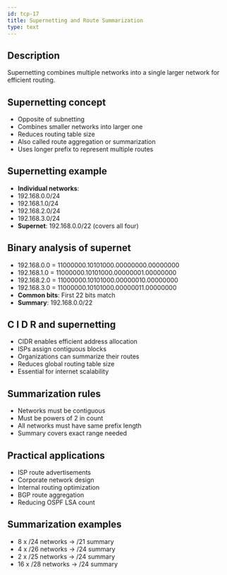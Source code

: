 ```yaml
---
id: tcp-17
title: Supernetting and Route Summarization
type: text
---
```



## Description

Supernetting combines multiple networks into a single larger network for efficient routing.

## Supernetting concept

- Opposite of subnetting
- Combines smaller networks into larger one
- Reduces routing table size
- Also called route aggregation or summarization
- Uses longer prefix to represent multiple routes

## Supernetting example

- **Individual networks**: 
- 192.168.0.0/24
- 192.168.1.0/24
- 192.168.2.0/24
- 192.168.3.0/24
- **Supernet**: 192.168.0.0/22 (covers all four)

## Binary analysis of supernet

- 192.168.0.0 = 11000000.10101000.00000000.00000000
- 192.168.1.0 = 11000000.10101000.00000001.00000000
- 192.168.2.0 = 11000000.10101000.00000010.00000000
- 192.168.3.0 = 11000000.10101000.00000011.00000000
- **Common bits**: First 22 bits match
- **Summary**: 192.168.0.0/22

## C I D R and supernetting

- CIDR enables efficient address allocation
- ISPs assign contiguous blocks
- Organizations can summarize their routes
- Reduces global routing table size
- Essential for internet scalability

## Summarization rules

- Networks must be contiguous
- Must be powers of 2 in count
- All networks must have same prefix length
- Summary covers exact range needed

## Practical applications

- ISP route advertisements
- Corporate network design
- Internal routing optimization
- BGP route aggregation
- Reducing OSPF LSA count

## Summarization examples

- 8 x /24 networks → /21 summary
- 4 x /26 networks → /24 summary
- 2 x /25 networks → /24 summary
- 16 x /28 networks → /24 summary